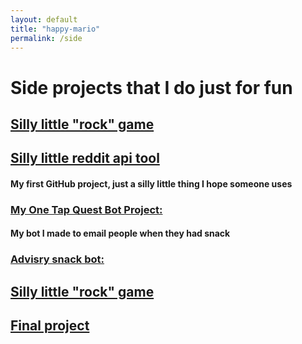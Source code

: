 ```yaml
---
layout: default 
title: "happy-mario"
permalink: /side
---
```

# Side projects that I do just for fun 
<h2><a href="https://happy-duckman.github.io/credits" target="_blank">Silly little "rock" game</a></h2>

<h2><a href="https://github.com/happy-mario/Reddit_Api_Bot/tree/main" target="_blank">Silly little reddit api tool</a></h2> 

#### My first GitHub project, just a silly little thing I hope someone uses 
<h3><a href="https://github.com/happy-mario/happy-mario.github.io/tree/main" target="_blank">My One Tap Quest Bot Project:</a></h3>

#### My bot I made to email people when they had snack 
<h3><a href="https://github.com/happy-mario/Advisory_Email-Website_Bot/blob/main/README.md" target="_blank">Advisry snack bot:</a></h3>

<h2><a href="https://happy-duckman.github.io/credits" target="_blank">Silly little "rock" game</a></h2>

<h2><a href="https://happy-duckman.github.io/Final" target="_blank">Final project</a></h2>









